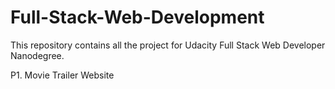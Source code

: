 # Full-Stack-Web-Development

This repository contains all the project for Udacity Full Stack Web Developer Nanodegree.

P1. Movie Trailer Website
